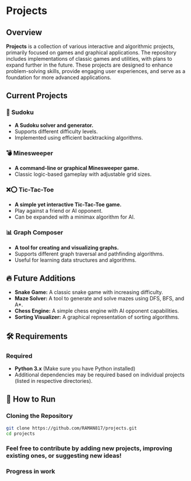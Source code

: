 # Projects

## Overview

**Projects** is a collection of various interactive and algorithmic projects, primarily focused on games and graphical applications. The repository includes implementations of classic games and utilities, with plans to expand further in the future. These projects are designed to enhance problem-solving skills, provide engaging user experiences, and serve as a foundation for more advanced applications.

## Current Projects

### 🎯 Sudoku
- **A Sudoku solver and generator.**
- Supports different difficulty levels.
- Implemented using efficient backtracking algorithms.

### 💣 Minesweeper
- **A command-line or graphical Minesweeper game.**
- Classic logic-based gameplay with adjustable grid sizes.

### ❌⭕ Tic-Tac-Toe
- **A simple yet interactive Tic-Tac-Toe game.**
- Play against a friend or AI opponent.
- Can be expanded with a minimax algorithm for AI.

### 📊 Graph Composer
- **A tool for creating and visualizing graphs.**
- Supports different graph traversal and pathfinding algorithms.
- Useful for learning data structures and algorithms.

## 🔥 Future Additions

- **Snake Game:** A classic snake game with increasing difficulty.
- **Maze Solver:** A tool to generate and solve mazes using DFS, BFS, and A*.
- **Chess Engine:** A simple chess engine with AI opponent capabilities.
- **Sorting Visualizer:** A graphical representation of sorting algorithms.

## 🛠 Requirements

### Required
- **Python 3.x** (Make sure you have Python installed)
- Additional dependencies may be required based on individual projects (listed in respective directories).

## 🚀 How to Run

### Cloning the Repository
```sh
git clone https://github.com/RAMAN817/projects.git
cd projects
```



### Feel free to contribute by adding new projects, improving existing ones, or suggesting new ideas!
### Progress in work 

 
 
